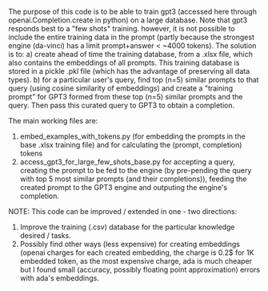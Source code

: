 The purpose of this code is to be able to train gpt3 (accessed here through openai.Completion.create in python) on a 
large database. 
Note that gpt3 responds best to a "few shots" training. however, it is not possible to include the entire training 
data in the prompt (partly because the strongest engine (da-vinci) has a limit prompt+answer < ~4000 tokens). 
The solution is to:
a) create ahead of time the training database, from a .xlsx file, which also contains the embeddings of all prompts. 
This training database is stored in a pickle .pkl file (which has the advantage of preserving all data types). 
b) for a particular user's query, find top (n=5) similar prompts to that query (using cosine similarity of embeddings) 
and create a "training prompt" for GPT3 formed from these top (n=5) similar prompts and the query. Then pass this curated
query to GPT3 to obtain a completion. 



The main working files are: 
1. embed_examples_with_tokens.py (for embedding the prompts in the base .xlsx training file)
and for calculating the (prompt, completion) tokens 
2. access_gpt3_for_large_few_shots_base.py for accepting a query, creating the prompt to be fed to the engine 
(by pre-pending the query with top 5 most similar prompts (and their completions)), feeding the created prompt
to the GPT3 engine and outputing the engine's completion. 

NOTE: This code can be improved / extended in one - two directions: 

1. Improve the training (.csv) database for the particular knowledge desired / tasks. 
2. Possibly find other ways (less expensive) for creating embeddings (openai charges for each created embedding, the charge is 0.2$ for 1K embedded token, as the most expensive charge, ada is much cheaper but I found small (accuracy, possibly floating point approximation) errors with ada's embeddings.



